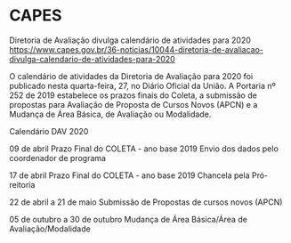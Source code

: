 #  CAPES

Diretoria de Avaliação divulga calendário de atividades para 2020
https://www.capes.gov.br/36-noticias/10044-diretoria-de-avaliacao-divulga-calendario-de-atividades-para-2020

O calendário de atividades da Diretoria de Avaliação para 2020 foi publicado nesta quarta-feira, 27, no Diário Oficial da União. A Portaria nº 252 de 2019 estabelece os prazos finais do Coleta, a submissão de propostas para Avaliação de Proposta de Cursos Novos (APCN) e a Mudança de Área Básica, de Avaliação ou Modalidade.

Calendário DAV 2020

09 de abril
Prazo Final do COLETA - ano base 2019
Envio dos dados pelo coordenador de programa

17 de abril
Prazo Final do COLETA - ano base 2019
Chancela pela Pró-reitoria

22 de abril a 21 de maio
Submissão de Propostas de cursos novos (APCN)

05 de outubro a 30 de outubro
Mudança de Área Básica/Área de Avaliação/Modalidade  
